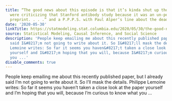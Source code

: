 ```yaml
---
title: “The good news about this episode is that it’s kinda shut up those people who
  were criticizing that Stanford antibody study because it was an un-peer-reviewed
  preprint. . . .” and a P.P.P.S. with Paul Alper’s line about the dead horse
date: '2020-05-30'
linkTitle: https://statmodeling.stat.columbia.edu/2020/05/30/the-good-news-about-this-episode-is-that-its-kinda-shut-up-those-people-who-were-criticizing-that-stanford-antibody-study-because-it-was-an-un-peer-reviewed-preprint/
source: Statistical Modeling, Causal Inference, and Social Science
description: 'People keep emailing me about this recently published paper, but I already
  said I&#8217;m not going to write about it. So I&#8217;ll mask the details. Philippe
  Lemoine writes: So far it seems you haven&#8217;t taken a close look at the paper
  yourself and I&#8217;m hoping that you will, because I&#8217;m curious to know what
  you ...'
disable_comments: true
---
```

People keep emailing me about this recently published paper, but I already said I&#8217;m not going to write about it. So I&#8217;ll mask the details. Philippe Lemoine writes: So far it seems you haven&#8217;t taken a close look at the paper yourself and I&#8217;m hoping that you will, because I&#8217;m curious to know what you ...